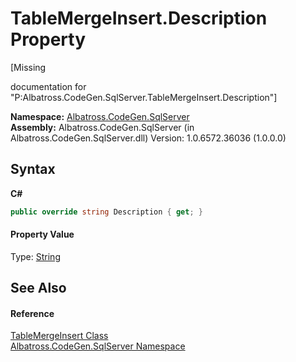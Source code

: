 # TableMergeInsert.Description Property 
 

\[Missing <summary> documentation for "P:Albatross.CodeGen.SqlServer.TableMergeInsert.Description"\]

**Namespace:**&nbsp;<a href="9727DDEC.md">Albatross.CodeGen.SqlServer</a><br />**Assembly:**&nbsp;Albatross.CodeGen.SqlServer (in Albatross.CodeGen.SqlServer.dll) Version: 1.0.6572.36036 (1.0.0.0)

## Syntax

**C#**<br />
``` C#
public override string Description { get; }
```


#### Property Value
Type: <a href="http://msdn2.microsoft.com/en-us/library/s1wwdcbf" target="_blank">String</a>

## See Also


#### Reference
<a href="79750106.md">TableMergeInsert Class</a><br /><a href="9727DDEC.md">Albatross.CodeGen.SqlServer Namespace</a><br />